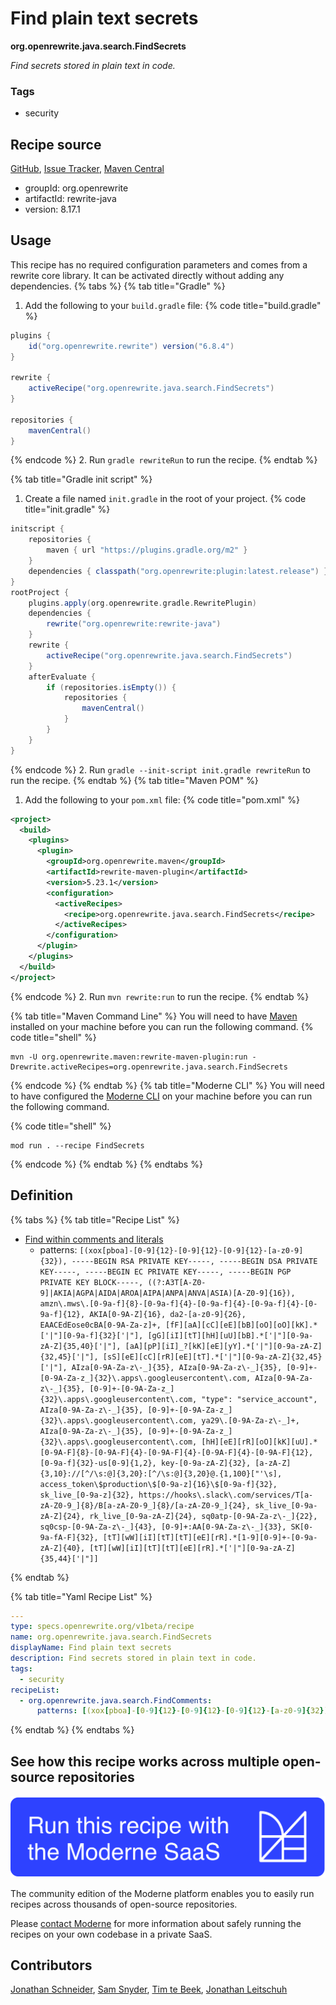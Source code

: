 # Find plain text secrets

**org.openrewrite.java.search.FindSecrets**

_Find secrets stored in plain text in code._

### Tags

* security

## Recipe source

[GitHub](https://github.com/openrewrite/rewrite/blob/main/rewrite-java/src/main/resources/META-INF/rewrite/find-plaintext-secrets.yml), [Issue Tracker](https://github.com/openrewrite/rewrite/issues), [Maven Central](https://central.sonatype.com/artifact/org.openrewrite/rewrite-java/8.17.1/jar)

* groupId: org.openrewrite
* artifactId: rewrite-java
* version: 8.17.1


## Usage

This recipe has no required configuration parameters and comes from a rewrite core library. It can be activated directly without adding any dependencies.
{% tabs %}
{% tab title="Gradle" %}
1. Add the following to your `build.gradle` file:
{% code title="build.gradle" %}
```groovy
plugins {
    id("org.openrewrite.rewrite") version("6.8.4")
}

rewrite {
    activeRecipe("org.openrewrite.java.search.FindSecrets")
}

repositories {
    mavenCentral()
}

```
{% endcode %}
2. Run `gradle rewriteRun` to run the recipe.
{% endtab %}

{% tab title="Gradle init script" %}
1. Create a file named `init.gradle` in the root of your project.
{% code title="init.gradle" %}
```groovy
initscript {
    repositories {
        maven { url "https://plugins.gradle.org/m2" }
    }
    dependencies { classpath("org.openrewrite:plugin:latest.release") }
}
rootProject {
    plugins.apply(org.openrewrite.gradle.RewritePlugin)
    dependencies {
        rewrite("org.openrewrite:rewrite-java")
    }
    rewrite {
        activeRecipe("org.openrewrite.java.search.FindSecrets")
    }
    afterEvaluate {
        if (repositories.isEmpty()) {
            repositories {
                mavenCentral()
            }
        }
    }
}
```
{% endcode %}
2. Run `gradle --init-script init.gradle rewriteRun` to run the recipe.
{% endtab %}
{% tab title="Maven POM" %}
1. Add the following to your `pom.xml` file:
{% code title="pom.xml" %}
```xml
<project>
  <build>
    <plugins>
      <plugin>
        <groupId>org.openrewrite.maven</groupId>
        <artifactId>rewrite-maven-plugin</artifactId>
        <version>5.23.1</version>
        <configuration>
          <activeRecipes>
            <recipe>org.openrewrite.java.search.FindSecrets</recipe>
          </activeRecipes>
        </configuration>
      </plugin>
    </plugins>
  </build>
</project>
```
{% endcode %}
2. Run `mvn rewrite:run` to run the recipe.
{% endtab %}

{% tab title="Maven Command Line" %}
You will need to have [Maven](https://maven.apache.org/download.cgi) installed on your machine before you can run the following command.
{% code title="shell" %}
```shell
mvn -U org.openrewrite.maven:rewrite-maven-plugin:run -Drewrite.activeRecipes=org.openrewrite.java.search.FindSecrets
```
{% endcode %}
{% endtab %}
{% tab title="Moderne CLI" %}
You will need to have configured the [Moderne CLI](https://docs.moderne.io/moderne-cli/cli-intro) on your machine before you can run the following command.

{% code title="shell" %}
```shell
mod run . --recipe FindSecrets
```
{% endcode %}
{% endtab %}
{% endtabs %}

## Definition

{% tabs %}
{% tab title="Recipe List" %}
* [Find within comments and literals](../../java/search/findcomments.md)
  * patterns: `[(xox[pboa]-[0-9]{12}-[0-9]{12}-[0-9]{12}-[a-z0-9]{32}), -----BEGIN RSA PRIVATE KEY-----, -----BEGIN DSA PRIVATE KEY-----, -----BEGIN EC PRIVATE KEY-----, -----BEGIN PGP PRIVATE KEY BLOCK-----, ((?:A3T[A-Z0-9]|AKIA|AGPA|AIDA|AROA|AIPA|ANPA|ANVA|ASIA)[A-Z0-9]{16}), amzn\.mws\.[0-9a-f]{8}-[0-9a-f]{4}-[0-9a-f]{4}-[0-9a-f]{4}-[0-9a-f]{12}, AKIA[0-9A-Z]{16}, da2-[a-z0-9]{26}, EAACEdEose0cBA[0-9A-Za-z]+, [fF][aA][cC][eE][bB][oO][oO][kK].*['|"][0-9a-f]{32}['|"], [gG][iI][tT][hH][uU][bB].*['|"][0-9a-zA-Z]{35,40}['|"], [aA][pP][iI]_?[kK][eE][yY].*['|"][0-9a-zA-Z]{32,45}['|"], [sS][eE][cC][rR][eE][tT].*['|"][0-9a-zA-Z]{32,45}['|"], AIza[0-9A-Za-z\-_]{35}, AIza[0-9A-Za-z\-_]{35}, [0-9]+-[0-9A-Za-z_]{32}\.apps\.googleusercontent\.com, AIza[0-9A-Za-z\-_]{35}, [0-9]+-[0-9A-Za-z_]{32}\.apps\.googleusercontent\.com, "type": "service_account", AIza[0-9A-Za-z\-_]{35}, [0-9]+-[0-9A-Za-z_]{32}\.apps\.googleusercontent\.com, ya29\.[0-9A-Za-z\-_]+, AIza[0-9A-Za-z\-_]{35}, [0-9]+-[0-9A-Za-z_]{32}\.apps\.googleusercontent\.com, [hH][eE][rR][oO][kK][uU].*[0-9A-F]{8}-[0-9A-F]{4}-[0-9A-F]{4}-[0-9A-F]{4}-[0-9A-F]{12}, [0-9a-f]{32}-us[0-9]{1,2}, key-[0-9a-zA-Z]{32}, [a-zA-Z]{3,10}://[^/\s:@]{3,20}:[^/\s:@]{3,20}@.{1,100}["'\s], access_token\$production\$[0-9a-z]{16}\$[0-9a-f]{32}, sk_live_[0-9a-z]{32}, https://hooks\.slack\.com/services/T[a-zA-Z0-9_]{8}/B[a-zA-Z0-9_]{8}/[a-zA-Z0-9_]{24}, sk_live_[0-9a-zA-Z]{24}, rk_live_[0-9a-zA-Z]{24}, sq0atp-[0-9A-Za-z\-_]{22}, sq0csp-[0-9A-Za-z\-_]{43}, [0-9]+:AA[0-9A-Za-z\-_]{33}, SK[0-9a-fA-F]{32}, [tT][wW][iI][tT][tT][eE][rR].*[1-9][0-9]+-[0-9a-zA-Z]{40}, [tT][wW][iI][tT][tT][eE][rR].*['|"][0-9a-zA-Z]{35,44}['|"]]`

{% endtab %}

{% tab title="Yaml Recipe List" %}
```yaml
---
type: specs.openrewrite.org/v1beta/recipe
name: org.openrewrite.java.search.FindSecrets
displayName: Find plain text secrets
description: Find secrets stored in plain text in code.
tags:
  - security
recipeList:
  - org.openrewrite.java.search.FindComments:
      patterns: [(xox[pboa]-[0-9]{12}-[0-9]{12}-[0-9]{12}-[a-z0-9]{32}), -----BEGIN RSA PRIVATE KEY-----, -----BEGIN DSA PRIVATE KEY-----, -----BEGIN EC PRIVATE KEY-----, -----BEGIN PGP PRIVATE KEY BLOCK-----, ((?:A3T[A-Z0-9]|AKIA|AGPA|AIDA|AROA|AIPA|ANPA|ANVA|ASIA)[A-Z0-9]{16}), amzn\.mws\.[0-9a-f]{8}-[0-9a-f]{4}-[0-9a-f]{4}-[0-9a-f]{4}-[0-9a-f]{12}, AKIA[0-9A-Z]{16}, da2-[a-z0-9]{26}, EAACEdEose0cBA[0-9A-Za-z]+, [fF][aA][cC][eE][bB][oO][oO][kK].*['|"][0-9a-f]{32}['|"], [gG][iI][tT][hH][uU][bB].*['|"][0-9a-zA-Z]{35,40}['|"], [aA][pP][iI]_?[kK][eE][yY].*['|"][0-9a-zA-Z]{32,45}['|"], [sS][eE][cC][rR][eE][tT].*['|"][0-9a-zA-Z]{32,45}['|"], AIza[0-9A-Za-z\-_]{35}, AIza[0-9A-Za-z\-_]{35}, [0-9]+-[0-9A-Za-z_]{32}\.apps\.googleusercontent\.com, AIza[0-9A-Za-z\-_]{35}, [0-9]+-[0-9A-Za-z_]{32}\.apps\.googleusercontent\.com, "type": "service_account", AIza[0-9A-Za-z\-_]{35}, [0-9]+-[0-9A-Za-z_]{32}\.apps\.googleusercontent\.com, ya29\.[0-9A-Za-z\-_]+, AIza[0-9A-Za-z\-_]{35}, [0-9]+-[0-9A-Za-z_]{32}\.apps\.googleusercontent\.com, [hH][eE][rR][oO][kK][uU].*[0-9A-F]{8}-[0-9A-F]{4}-[0-9A-F]{4}-[0-9A-F]{4}-[0-9A-F]{12}, [0-9a-f]{32}-us[0-9]{1,2}, key-[0-9a-zA-Z]{32}, [a-zA-Z]{3,10}://[^/\s:@]{3,20}:[^/\s:@]{3,20}@.{1,100}["'\s], access_token\$production\$[0-9a-z]{16}\$[0-9a-f]{32}, sk_live_[0-9a-z]{32}, https://hooks\.slack\.com/services/T[a-zA-Z0-9_]{8}/B[a-zA-Z0-9_]{8}/[a-zA-Z0-9_]{24}, sk_live_[0-9a-zA-Z]{24}, rk_live_[0-9a-zA-Z]{24}, sq0atp-[0-9A-Za-z\-_]{22}, sq0csp-[0-9A-Za-z\-_]{43}, [0-9]+:AA[0-9A-Za-z\-_]{33}, SK[0-9a-fA-F]{32}, [tT][wW][iI][tT][tT][eE][rR].*[1-9][0-9]+-[0-9a-zA-Z]{40}, [tT][wW][iI][tT][tT][eE][rR].*['|"][0-9a-zA-Z]{35,44}['|"]]

```
{% endtab %}
{% endtabs %}

## See how this recipe works across multiple open-source repositories

[![Moderne Link Image](/.gitbook/assets/ModerneRecipeButton.png)](https://app.moderne.io/recipes/org.openrewrite.java.search.FindSecrets)

The community edition of the Moderne platform enables you to easily run recipes across thousands of open-source repositories.

Please [contact Moderne](https://moderne.io/product) for more information about safely running the recipes on your own codebase in a private SaaS.

## Contributors
[Jonathan Schneider](mailto:jkschneider@gmail.com), [Sam Snyder](mailto:sam@moderne.io), [Tim te Beek](mailto:tim@moderne.io), [Jonathan Leitschuh](mailto:jonathan.leitschuh@gmail.com)
